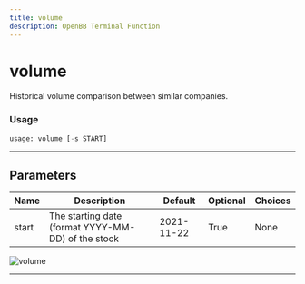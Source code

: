 ```yaml
---
title: volume
description: OpenBB Terminal Function
---
```


# volume

Historical volume comparison between similar companies.

### Usage

```python
usage: volume [-s START]
```

---

## Parameters

| Name | Description | Default | Optional | Choices |
| ---- | ----------- | ------- | -------- | ------- |
| start | The starting date (format YYYY-MM-DD) of the stock | 2021-11-22 | True | None |

![volume](https://user-images.githubusercontent.com/46355364/154074657-72976b1a-fc27-4917-8d43-95f5b54da32e.png)

---
